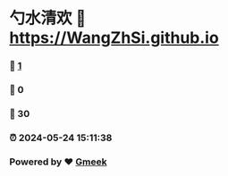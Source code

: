 # 勺水清欢 :link: https://WangZhSi.github.io 
### :page_facing_up: [1](https://WangZhSi.github.io/tag.html) 
### :speech_balloon: 0 
### :hibiscus: 30 
### :alarm_clock: 2024-05-24 15:11:38 
### Powered by :heart: [Gmeek](https://github.com/Meekdai/Gmeek)
